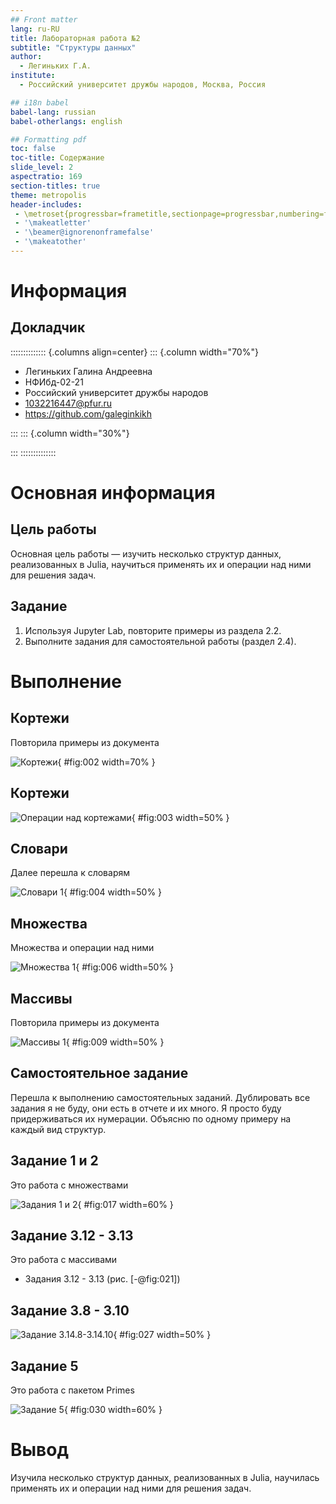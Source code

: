 ```yaml
---
## Front matter
lang: ru-RU
title: Лабораторная работа №2
subtitle: "Структуры данных"
author:
  - Легиньких Г.А.
institute:
  - Российский университет дружбы народов, Москва, Россия

## i18n babel
babel-lang: russian
babel-otherlangs: english

## Formatting pdf
toc: false
toc-title: Содержание
slide_level: 2
aspectratio: 169
section-titles: true
theme: metropolis
header-includes:
 - \metroset{progressbar=frametitle,sectionpage=progressbar,numbering=fraction}
 - '\makeatletter'
 - '\beamer@ignorenonframefalse'
 - '\makeatother'
---
```


# Информация

## Докладчик

:::::::::::::: {.columns align=center}
::: {.column width="70%"}

  * Легиньких Галина Андреевна
  * НФИбд-02-21
  * Российский университет дружбы народов
  * [1032216447@pfur.ru](mailto:1032216447@pfur.ru)
  * <https://github.com/galeginkikh>

:::
::: {.column width="30%"}

:::
::::::::::::::

# Основная информация

## Цель работы

Основная цель работы — изучить несколько структур данных, реализованных в Julia, научиться применять их и операции над ними для решения задач. 

## Задание

1. Используя Jupyter Lab, повторите примеры из раздела 2.2.
2. Выполните задания для самостоятельной работы (раздел 2.4).

# Выполнение

## Кортежи

Повторила примеры из документа

![Кортежи](image/2.png){ #fig:002 width=70% }

## Кортежи

![Операции над кортежами](image/3.png){ #fig:003 width=50% }

## Словари

Далее перешла к словарям

![Словари 1](image/4.png){ #fig:004 width=50% }

## Множества

Множества и операции над ними

![Множества 1](image/6.png){ #fig:006 width=50% }

## Массивы

Повторила примеры из документа

![Массивы 1](image/9.png){ #fig:009 width=50% }

## Самостоятельное задание

Перешла к выполнению самостоятельных заданий. Дублировать все задания я не буду, они есть в отчете и их много. Я просто буду придерживаться их нумерации. Объясню по одному примеру на каждый вид структур.

## Задание 1 и 2

Это работа с множествами

![Задания 1 и 2](image/17.png){ #fig:017 width=60% }

## Задание 3.12 - 3.13

Это работа с массивами

- Задания 3.12 - 3.13 (рис. [-@fig:021])

## Задание 3.8 - 3.10

![Задание 3.14.8-3.14.10](image/27.png){ #fig:027 width=50% }

## Задание 5

Это работа с пакетом Primes

![Задание 5](image/30.png){ #fig:030 width=60% }

# Вывод

Изучила несколько структур данных, реализованных в Julia, научилась применять их и операции над ними для решения задач.